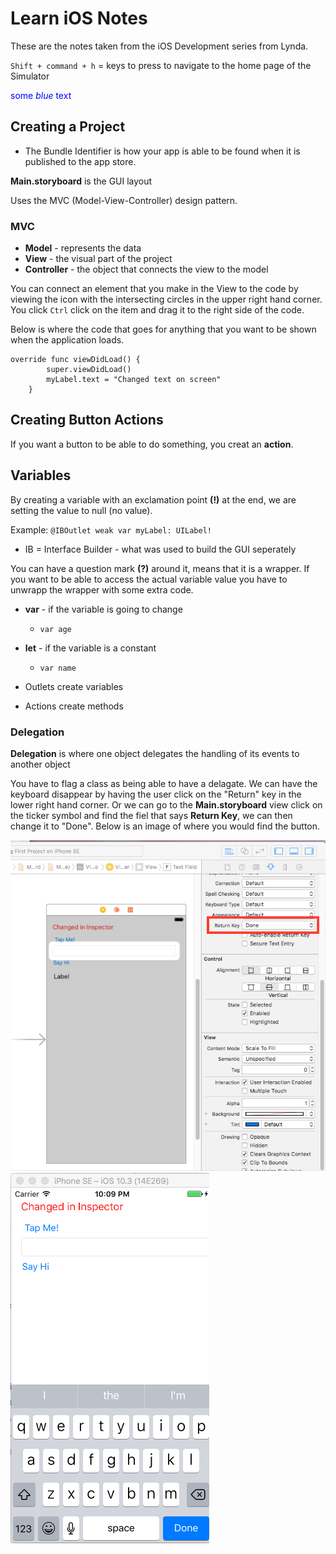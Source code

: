 # Learn iOS Notes 

These are the notes taken from the iOS Development series from Lynda. 

`Shift + command + h` = keys to press to navigate to the home page of the Simulator 

<span style="color:blue">some *blue* text</span>

## Creating a Project 
* The Bundle Identifier is how your app is able to be found when it is published to the app store. 

**Main.storyboard** is the GUI layout 

Uses the MVC (Model-View-Controller) design pattern.

### MVC 
* **Model** - represents the data
* **View** - the visual part of the project 
* **Controller** - the object that connects the view to the model 

You can connect an element that you make in the View to the code by viewing the icon with the intersecting circles in the upper right hand corner. You click `Ctrl` click on the item and drag it to the right side of the code. 

Below is where the code that goes for anything that you want to be shown when the application loads. 

```
override func viewDidLoad() {
        super.viewDidLoad()
        myLabel.text = "Changed text on screen" 
    }
```

## Creating Button Actions 

If you want a button to be able to do something, you creat an **action**. 

## Variables 
By creating a variable with an exclamation point **(!)** at the end, we are setting the value to null (no value). 

Example: `@IBOutlet weak var myLabel: UILabel!`

* IB = Interface Builder - what was used to build the GUI seperately 

You can have a question mark **(?)** around it, means that it is a wrapper. If you want to be able to access the actual variable value you have to unwrapp the wrapper with some extra code. 

* **var** - if the variable is going to change 
	* `var age`
* **let** - if the variable is a constant 
	* `var name`

* Outlets create variables 
* Actions create methods 


### Delegation 
**Delegation** is where one object delegates the handling of its events to another object 

You have to flag a class as being able to have a delagate. We can have the keyboard disappear by having the user click on the "Return" key in the lower right hand corner. Or we can go to the **Main.storyboard** view click on the ticker symbol and find the fiel that says **Return Key**, we can then change it to "Done". Below is an image of where you would find the button. 

![image of how to make the blue done button](imgs/delegate-done.png)
![this is what it looks like with the blue button](imgs/blue-done-button.png)